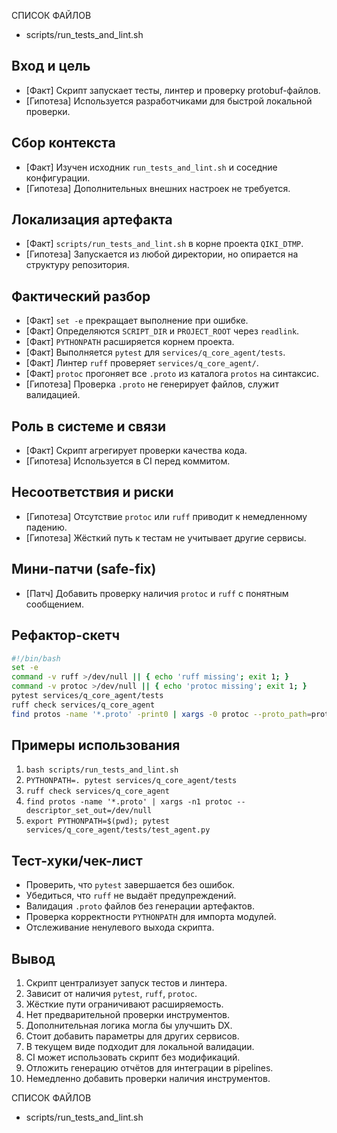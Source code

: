 СПИСОК ФАЙЛОВ
- scripts/run_tests_and_lint.sh

## Вход и цель
- [Факт] Скрипт запускает тесты, линтер и проверку protobuf-файлов.
- [Гипотеза] Используется разработчиками для быстрой локальной проверки.

## Сбор контекста
- [Факт] Изучен исходник `run_tests_and_lint.sh` и соседние конфигурации.
- [Гипотеза] Дополнительных внешних настроек не требуется.

## Локализация артефакта
- [Факт] `scripts/run_tests_and_lint.sh` в корне проекта `QIKI_DTMP`.
- [Гипотеза] Запускается из любой директории, но опирается на структуру репозитория.

## Фактический разбор
- [Факт] `set -e` прекращает выполнение при ошибке.
- [Факт] Определяются `SCRIPT_DIR` и `PROJECT_ROOT` через `readlink`.
- [Факт] `PYTHONPATH` расширяется корнем проекта.
- [Факт] Выполняется `pytest` для `services/q_core_agent/tests`.
- [Факт] Линтер `ruff` проверяет `services/q_core_agent/`.
- [Факт] `protoc` прогоняет все `.proto` из каталога `protos` на синтаксис.
- [Гипотеза] Проверка `.proto` не генерирует файлов, служит валидацией.

## Роль в системе и связи
- [Факт] Скрипт агрегирует проверки качества кода.
- [Гипотеза] Используется в CI перед коммитом.

## Несоответствия и риски
- [Гипотеза] Отсутствие `protoc` или `ruff` приводит к немедленному падению.
- [Гипотеза] Жёсткий путь к тестам не учитывает другие сервисы.

## Мини-патчи (safe-fix)
- [Патч] Добавить проверку наличия `protoc` и `ruff` с понятным сообщением.

## Рефактор-скетч
```bash
#!/bin/bash
set -e
command -v ruff >/dev/null || { echo 'ruff missing'; exit 1; }
command -v protoc >/dev/null || { echo 'protoc missing'; exit 1; }
pytest services/q_core_agent/tests
ruff check services/q_core_agent
find protos -name '*.proto' -print0 | xargs -0 protoc --proto_path=protos --descriptor_set_out=/dev/null
```

## Примеры использования
1. `bash scripts/run_tests_and_lint.sh`
2. `PYTHONPATH=. pytest services/q_core_agent/tests`
3. `ruff check services/q_core_agent`
4. `find protos -name '*.proto' | xargs -n1 protoc --descriptor_set_out=/dev/null`
5. `export PYTHONPATH=$(pwd); pytest services/q_core_agent/tests/test_agent.py`

## Тест-хуки/чек-лист
- Проверить, что `pytest` завершается без ошибок.
- Убедиться, что `ruff` не выдаёт предупреждений.
- Валидация `.proto` файлов без генерации артефактов.
- Проверка корректности `PYTHONPATH` для импорта модулей.
- Отслеживание ненулевого выхода скрипта.

## Вывод
1. Скрипт централизует запуск тестов и линтера.
2. Зависит от наличия `pytest`, `ruff`, `protoc`.
3. Жёсткие пути ограничивают расширяемость.
4. Нет предварительной проверки инструментов.
5. Дополнительная логика могла бы улучшить DX.
6. Стоит добавить параметры для других сервисов.
7. В текущем виде подходит для локальной валидации.
8. CI может использовать скрипт без модификаций.
9. Отложить генерацию отчётов для интеграции в pipelines.
10. Немедленно добавить проверки наличия инструментов.

СПИСОК ФАЙЛОВ
- scripts/run_tests_and_lint.sh
